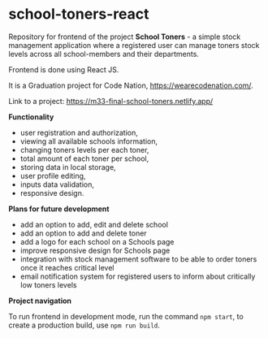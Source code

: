 # school-toners-react
Repository for frontend of the project **School Toners** - a simple stock management application where a registered user can manage toners stock levels across all school-members and their departments.

Frontend is done using React JS.

It is a Graduation project for Code Nation, https://wearecodenation.com/.

Link to a project: https://m33-final-school-toners.netlify.app/ 

**Functionality**

* user registration and authorization,
* viewing all available schools information,
* changing toners levels per each toner,
* total amount of each toner per school,
* storing data in local storage,
* user profile editing,
* inputs data validation,
* responsive design.

**Plans for future development**
* add an option to add, edit and delete school
* add an option to add and delete toner
* add a logo for each school on a Schools page
* improve responsive design for Schools page
* integration with stock management software to be able to order toners once it reaches critical level
* email notification system for registered users to inform about critically low toners levels

**Project navigation**

To run frontend in development mode, run the command `npm start`, to create a production build, use `npm run build`. 
